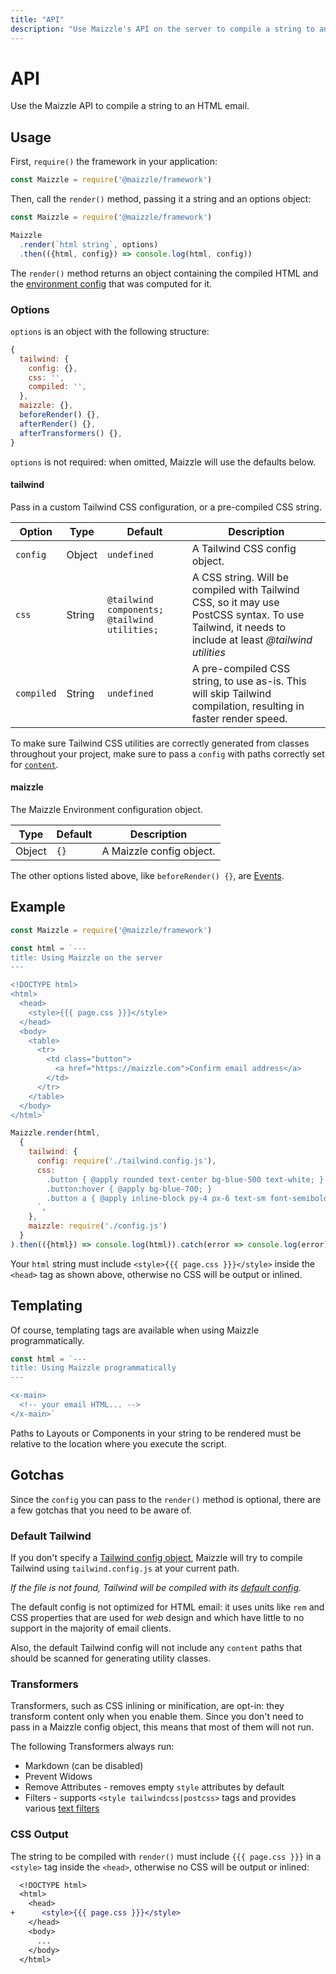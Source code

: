 ```yaml
---
title: "API"
description: "Use Maizzle's API on the server to compile a string to an HTML email, styled with Tailwind CSS"
---
```


# API

Use the Maizzle API to compile a string to an HTML email.

## Usage

First, `require()` the framework in your application:

<code-sample title="app.js">

  ```js
  const Maizzle = require('@maizzle/framework')
  ```

</code-sample>

Then, call the `render()` method, passing it a string and an options object:

<code-sample title="app.js">

  ```js
  const Maizzle = require('@maizzle/framework')

  Maizzle
    .render(`html string`, options)
    .then(({html, config}) => console.log(html, config))
  ```

</code-sample>

The `render()` method returns an object containing the compiled HTML and the [environment config](/docs/environments) that was computed for it.

### Options

`options` is an object with the following structure:

```js
{
  tailwind: {
    config: {},
    css: '',
    compiled: '',
  },
  maizzle: {},
  beforeRender() {},
  afterRender() {},
  afterTransformers() {},
}
```

<alert>`options` is not required: when omitted, Maizzle will use the defaults below.</alert>

#### tailwind

Pass in a custom Tailwind CSS configuration, or a pre-compiled CSS string.

| Option | Type | Default | Description |
| --- | --- | --- | --- |
| `config` | Object | `undefined` | A Tailwind CSS config object. |
| `css` | String | `@tailwind components; @tailwind utilities;` | A CSS string. Will be compiled with Tailwind CSS, so it may use PostCSS syntax. To use Tailwind, it needs to include at least _@tailwind utilities_ |
| `compiled` | String | `undefined` | A pre-compiled CSS string, to use as-is. This will skip Tailwind compilation, resulting in faster render speed. |

<alert>To make sure Tailwind CSS utilities are correctly generated from classes throughout your project, make sure to pass a `config` with paths correctly set for [`content`](https://tailwindcss.com/docs/content-configuration).</alert>

#### maizzle

The Maizzle Environment configuration object.

| Type | Default | Description |
| --- | --- | --- |
| Object | `{}` | A Maizzle config object. |

<alert>The other options listed above, like `beforeRender() {}`, are [Events](/docs/events).</alert>

## Example

<code-sample title="app.js">

  ```js
  const Maizzle = require('@maizzle/framework')

  const html = `---
  title: Using Maizzle on the server
  ---

  <!DOCTYPE html>
  <html>
    <head>
      <style>{{{ page.css }}}</style>
    </head>
    <body>
      <table>
        <tr>
          <td class="button">
            <a href="https://maizzle.com">Confirm email address</a>
          </td>
        </tr>
      </table>
    </body>
  </html>`

  Maizzle.render(html,
    {
      tailwind: {
        config: require('./tailwind.config.js'),
        css: `
          .button { @apply rounded text-center bg-blue-500 text-white; }
          .button:hover { @apply bg-blue-700; }
          .button a { @apply inline-block py-4 px-6 text-sm font-semibold no-underline text-white; }
        `,
      },
      maizzle: require('./config.js')
    }
  ).then(({html}) => console.log(html)).catch(error => console.log(error))
  ```

</code-sample>

<alert type="warning">Your `html` string must include `<style>{{{ page.css }}}</style>` inside the `<head>` tag as shown above, otherwise no CSS will be output or inlined.</alert>

## Templating

Of course, templating tags are available when using Maizzle programmatically.

<code-sample title="app.js">

  ```js
  const html = `---
  title: Using Maizzle programmatically
  ---

  <x-main>
    <!-- your email HTML... -->
  </x-main>`
  ```

</code-sample>

<alert type="danger">Paths to Layouts or Components in your string to be rendered must be relative to the location where you execute the script.</alert>

## Gotchas

Since the `config` you can pass to the `render()` method is optional, there are a few gotchas that you need to be aware of.

### Default Tailwind

If you don't specify a [Tailwind config object](#tailwind), Maizzle will try to compile Tailwind using `tailwind.config.js` at your current path.

_If the file is not found, Tailwind will be compiled with its [default config](https://github.com/tailwindlabs/tailwindcss/blob/master/stubs/config.full.js)._

The default config is not optimized for HTML email: it uses units like `rem` and CSS properties that are used for _web_ design and which have little to no support in the majority of email clients.

Also, the default Tailwind config will not include any `content` paths that should be scanned for generating utility classes.

### Transformers

Transformers, such as CSS inlining or minification, are opt-in: they transform content only when you enable them.
Since you don't need to pass in a Maizzle config object, this means that most of them will not run.

The following Transformers always run:

- Markdown (can be disabled)
- Prevent Widows
- Remove Attributes - removes empty `style` attributes by default
- Filters - supports `<style tailwindcss|postcss>` tags and provides various [text filters](/docs/transformers/filters)

### CSS Output

The string to be compiled with `render()` must include `{{{ page.css }}}` in a `<style>` tag inside the `<head>`, otherwise no CSS will be output or inlined:

```diff
  <!DOCTYPE html>
  <html>
    <head>
+      <style>{{{ page.css }}}</style>
    </head>
    <body>
      ...
    </body>
  </html>
```
